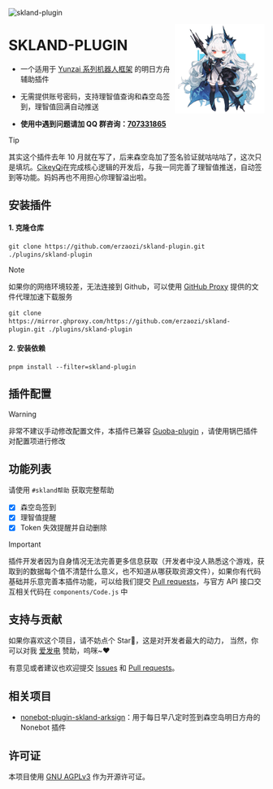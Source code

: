 ![skland-plugin](https://socialify.git.ci/erzaozi/skland-plugin/image?description=1&font=Raleway&forks=1&issues=1&language=1&name=1&owner=1&pattern=Circuit%20Board&pulls=1&stargazers=1&theme=Auto)

<img decoding="async" align=right src="resources/readme/girl.png" width="35%">

# SKLAND-PLUGIN

- 一个适用于 [Yunzai 系列机器人框架](https://github.com/yhArcadia/Yunzai-Bot-plugins-index) 的明日方舟辅助插件

- 无需提供账号密码，支持理智值查询和森空岛签到，理智值回满自动推送

- **使用中遇到问题请加 QQ 群咨询：[707331865](https://qm.qq.com/q/TXTIS9KhO2)**

> [!TIP]
> 其实这个插件去年 10 月就在写了，后来森空岛加了签名验证就咕咕咕了，这次只是填坑。[CikeyQi](https://github.com/CikeyQi)在完成核心逻辑的开发后，与我一同完善了理智值推送，自动签到等功能。妈妈再也不用担心你理智溢出啦。

## 安装插件

#### 1. 克隆仓库

```
git clone https://github.com/erzaozi/skland-plugin.git ./plugins/skland-plugin
```

> [!NOTE]
> 如果你的网络环境较差，无法连接到 Github，可以使用 [GitHub Proxy](https://mirror.ghproxy.com/) 提供的文件代理加速下载服务
>
> ```
> git clone https://mirror.ghproxy.com/https://github.com/erzaozi/skland-plugin.git ./plugins/skland-plugin
> ```

#### 2. 安装依赖

```
pnpm install --filter=skland-plugin
```

## 插件配置

> [!WARNING]
> 非常不建议手动修改配置文件，本插件已兼容 [Guoba-plugin](https://github.com/guoba-yunzai/guoba-plugin) ，请使用锅巴插件对配置项进行修改

## 功能列表

请使用 `#skland帮助` 获取完整帮助

- [x] 森空岛签到
- [x] 理智值提醒
- [x] Token 失效提醒并自动删除

> [!IMPORTANT]
> 插件开发者因为自身情况无法完善更多信息获取（开发者中没人熟悉这个游戏，获取到的数据每个值不清楚什么意义，也不知道从哪获取资源文件），如果你有代码基础并乐意完善本插件功能，可以给我们提交 [Pull requests](https://github.com/erzaozi/skland-plugin/pulls)，与官方 API 接口交互相关代码在 `components/Code.js` 中

## 支持与贡献

如果你喜欢这个项目，请不妨点个 Star🌟，这是对开发者最大的动力， 当然，你可以对我 [爱发电](https://afdian.net/a/sumoqi) 赞助，呜咪~❤️

有意见或者建议也欢迎提交 [Issues](https://github.com/erzaozi/skland-plugin/issues) 和 [Pull requests](https://github.com/erzaozi/skland-plugin/pulls)。

## 相关项目

- [nonebot-plugin-skland-arksign](https://github.com/GuGuMur/nonebot-plugin-skland-arksign)：用于每日早八定时签到森空岛明日方舟的 Nonebot 插件

## 许可证

本项目使用 [GNU AGPLv3](https://choosealicense.com/licenses/agpl-3.0/) 作为开源许可证。
